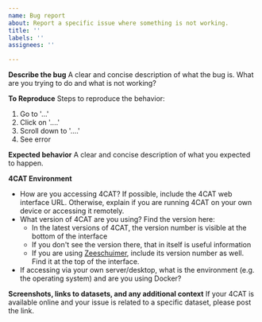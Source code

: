 ```yaml
---
name: Bug report
about: Report a specific issue where something is not working.
title: ''
labels: ''
assignees: ''

---
```


**Describe the bug**
A clear and concise description of what the bug is. What are you trying to do and what is not working?

**To Reproduce**
Steps to reproduce the behavior:
1. Go to '...'
2. Click on '....'
3. Scroll down to '....'
4. See error

**Expected behavior**
A clear and concise description of what you expected to happen.

**4CAT Environment**
 - How are you accessing 4CAT? If possible, include the 4CAT web interface URL. Otherwise, explain if you are running 4CAT on your own device or accessing it remotely.
 - What version of 4CAT are you using? Find the version here:
   - In the latest versions of 4CAT, the version number is visible at the bottom of the interface
   - If you don't see the version there, that in itself is useful information
   - If you are using [Zeeschuimer](github.com/digitalmethodsinitiative/zeeschuimer), include its version number as well. Find it at the top of the interface.
 - If accessing via your own server/desktop, what is the environment (e.g. the operating system) and are you using Docker?

**Screenshots, links to datasets, and any additional context**
If your 4CAT is available online and your issue is related to a specific dataset, please post the link.
